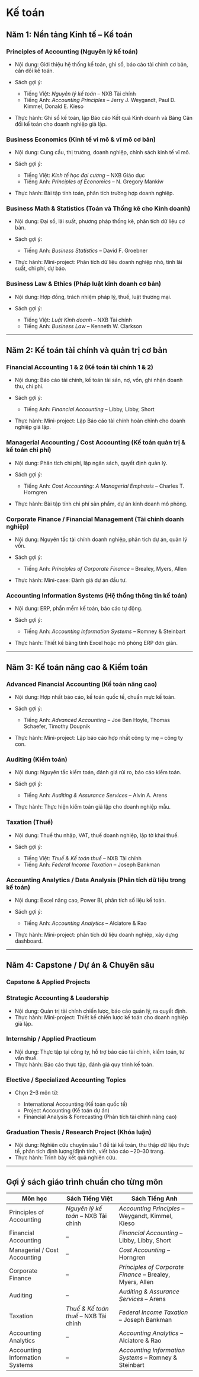 # Kế toán

## Năm 1: Nền tảng Kinh tế – Kế toán

### Principles of Accounting (Nguyên lý kế toán)

- Nội dung: Giới thiệu hệ thống kế toán, ghi sổ, báo cáo tài chính cơ bản, cân đối kế toán.
- Sách gợi ý:

  - Tiếng Việt: _Nguyên lý kế toán_ – NXB Tài chính
  - Tiếng Anh: _Accounting Principles_ – Jerry J. Weygandt, Paul D. Kimmel, Donald E. Kieso

- Thực hành: Ghi sổ kế toán, lập Báo cáo Kết quả Kinh doanh và Bảng Cân đối kế toán cho doanh nghiệp giả lập.

### Business Economics (Kinh tế vi mô & vĩ mô cơ bản)

- Nội dung: Cung cầu, thị trường, doanh nghiệp, chính sách kinh tế vĩ mô.
- Sách gợi ý:

  - Tiếng Việt: _Kinh tế học đại cương_ – NXB Giáo dục
  - Tiếng Anh: _Principles of Economics_ – N. Gregory Mankiw

- Thực hành: Bài tập tính toán, phân tích trường hợp doanh nghiệp.

### Business Math & Statistics (Toán và Thống kê cho Kinh doanh)

- Nội dung: Đại số, lãi suất, phương pháp thống kê, phân tích dữ liệu cơ bản.
- Sách gợi ý:

  - Tiếng Anh: _Business Statistics_ – David F. Groebner

- Thực hành: Mini-project: Phân tích dữ liệu doanh nghiệp nhỏ, tính lãi suất, chi phí, dự báo.

### Business Law & Ethics (Pháp luật kinh doanh cơ bản)

- Nội dung: Hợp đồng, trách nhiệm pháp lý, thuế, luật thương mại.
- Sách gợi ý:

  - Tiếng Việt: _Luật Kinh doanh_ – NXB Tài chính
  - Tiếng Anh: _Business Law_ – Kenneth W. Clarkson

---

## Năm 2: Kế toán tài chính và quản trị cơ bản

### Financial Accounting 1 & 2 (Kế toán tài chính 1 & 2)

- Nội dung: Báo cáo tài chính, kế toán tài sản, nợ, vốn, ghi nhận doanh thu, chi phí.
- Sách gợi ý:

  - Tiếng Anh: _Financial Accounting_ – Libby, Libby, Short

- Thực hành: Mini-project: Lập Báo cáo tài chính hoàn chỉnh cho doanh nghiệp giả lập.

### Managerial Accounting / Cost Accounting (Kế toán quản trị & kế toán chi phí)

- Nội dung: Phân tích chi phí, lập ngân sách, quyết định quản lý.
- Sách gợi ý:

  - Tiếng Anh: _Cost Accounting: A Managerial Emphasis_ – Charles T. Horngren

- Thực hành: Bài tập tính chi phí sản phẩm, dự án kinh doanh mô phỏng.

### Corporate Finance / Financial Management (Tài chính doanh nghiệp)

- Nội dung: Nguyên tắc tài chính doanh nghiệp, phân tích dự án, quản lý vốn.
- Sách gợi ý:

  - Tiếng Anh: _Principles of Corporate Finance_ – Brealey, Myers, Allen

- Thực hành: Mini-case: Đánh giá dự án đầu tư.

### Accounting Information Systems (Hệ thống thông tin kế toán)

- Nội dung: ERP, phần mềm kế toán, báo cáo tự động.
- Sách gợi ý:

  - Tiếng Anh: _Accounting Information Systems_ – Romney & Steinbart

- Thực hành: Thiết kế bảng tính Excel hoặc mô phỏng ERP đơn giản.

---

## Năm 3: Kế toán nâng cao & Kiểm toán

### Advanced Financial Accounting (Kế toán nâng cao)

- Nội dung: Hợp nhất báo cáo, kế toán quốc tế, chuẩn mực kế toán.
- Sách gợi ý:

  - Tiếng Anh: _Advanced Accounting_ – Joe Ben Hoyle, Thomas Schaefer, Timothy Doupnik

- Thực hành: Mini-project: Lập báo cáo hợp nhất công ty mẹ – công ty con.

### Auditing (Kiểm toán)

- Nội dung: Nguyên tắc kiểm toán, đánh giá rủi ro, báo cáo kiểm toán.
- Sách gợi ý:

  - Tiếng Anh: _Auditing & Assurance Services_ – Alvin A. Arens

- Thực hành: Thực hiện kiểm toán giả lập cho doanh nghiệp mẫu.

### Taxation (Thuế)

- Nội dung: Thuế thu nhập, VAT, thuế doanh nghiệp, lập tờ khai thuế.
- Sách gợi ý:

  - Tiếng Việt: _Thuế & Kế toán thuế_ – NXB Tài chính
  - Tiếng Anh: _Federal Income Taxation_ – Joseph Bankman

### Accounting Analytics / Data Analysis (Phân tích dữ liệu trong kế toán)

- Nội dung: Excel nâng cao, Power BI, phân tích số liệu kế toán.
- Sách gợi ý:

  - Tiếng Anh: _Accounting Analytics_ – Alciatore & Rao

- Thực hành: Mini-project: phân tích dữ liệu doanh nghiệp, xây dựng dashboard.

---

## Năm 4: Capstone / Dự án & Chuyên sâu

### Capstone & Applied Projects

### Strategic Accounting & Leadership

- Nội dung: Quản trị tài chính chiến lược, báo cáo quản lý, ra quyết định.
- Thực hành: Mini-project: Thiết kế chiến lược kế toán cho doanh nghiệp giả lập.

### Internship / Applied Practicum

- Nội dung: Thực tập tại công ty, hỗ trợ báo cáo tài chính, kiểm toán, tư vấn thuế.
- Thực hành: Báo cáo thực tập, đánh giá quy trình kế toán.

### Elective / Specialized Accounting Topics

- Chọn 2–3 môn từ:

  - International Accounting (Kế toán quốc tế)
  - Project Accounting (Kế toán dự án)
  - Financial Analysis & Forecasting (Phân tích tài chính nâng cao)

### Graduation Thesis / Research Project (Khóa luận)

- Nội dung: Nghiên cứu chuyên sâu 1 đề tài kế toán, thu thập dữ liệu thực tế, phân tích định lượng/định tính, viết báo cáo \~20–30 trang.
- Thực hành: Trình bày kết quả nghiên cứu.

---

## Gợi ý sách giáo trình chuẩn cho từng môn

| Môn học                        | Sách Tiếng Việt                       | Sách Tiếng Anh                                            |
| ------------------------------ | ------------------------------------- | --------------------------------------------------------- |
| Principles of Accounting       | _Nguyên lý kế toán_ – NXB Tài chính   | _Accounting Principles_ – Weygandt, Kimmel, Kieso         |
| Financial Accounting           | –                                     | _Financial Accounting_ – Libby, Libby, Short              |
| Managerial / Cost Accounting   | –                                     | _Cost Accounting_ – Horngren                              |
| Corporate Finance              | –                                     | _Principles of Corporate Finance_ – Brealey, Myers, Allen |
| Auditing                       | –                                     | _Auditing & Assurance Services_ – Arens                   |
| Taxation                       | _Thuế & Kế toán thuế_ – NXB Tài chính | _Federal Income Taxation_ – Joseph Bankman                |
| Accounting Analytics           | –                                     | _Accounting Analytics_ – Alciatore & Rao                  |
| Accounting Information Systems | –                                     | _Accounting Information Systems_ – Romney & Steinbart     |
